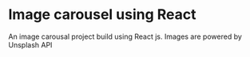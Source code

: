 # Image carousel using React

An image carousal project build using React js. Images are powered by Unsplash API

